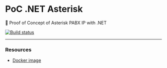 # PoC .NET Asterisk

🔬 Proof of Concept of Asterisk PABX IP with .NET

[![Build status](https://ci.appveyor.com/api/projects/status/1a2td54xixj4w7k0?svg=true)](https://ci.appveyor.com/project/guibranco/poc-dotnet-asterisk)

---

### Resources

- [Docker image](https://hub.docker.com/r/mlan/asterisk)
